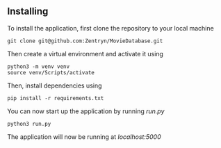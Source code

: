 ## Installing
To install the application, first clone the repository to your local machine
```
git clone git@github.com:Zentryn/MovieDatabase.git
```

Then create a virtual environment and activate it using
```
python3 -m venv venv
source venv/Scripts/activate
```

Then, install dependencies using
```
pip install -r requirements.txt
```

You can now start up the application by running _run.py_
```
python3 run.py
```
The application will now be running at _localhost:5000_
